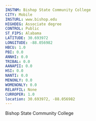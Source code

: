 ```yaml
---
INSTNM: Bishop State Community College
CITY: Mobile
INSTURL: www.bishop.edu
HIGHDEG: Associate degree
CONTROL: Public
ST_FIPS: Alabama
LATITUDE: 30.693972
LONGITUDE: -88.056982
HBCU: 1.0
PBI: 0.0
ANNHI: 0.0
TRIBAL: 0.0
AANAPII: 0.0
HSI: 0.0
NANTI: 0.0
MENONLY: 0.0
WOMENONLY: 0.0
RELAFFIL: None
CURROPER: 1.0
location: 30.693972, -88.056982
---
```

Bishop State Community College